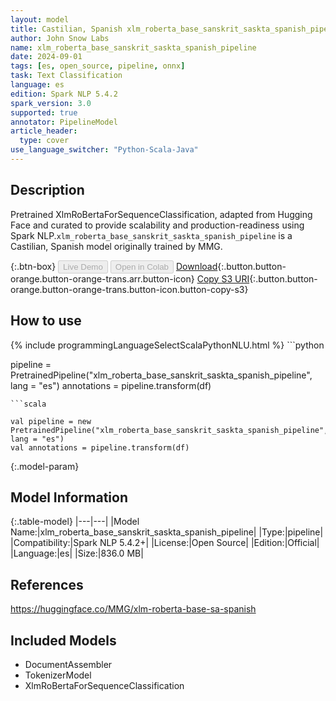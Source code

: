 ```yaml
---
layout: model
title: Castilian, Spanish xlm_roberta_base_sanskrit_saskta_spanish_pipeline pipeline XlmRoBertaForSequenceClassification from MMG
author: John Snow Labs
name: xlm_roberta_base_sanskrit_saskta_spanish_pipeline
date: 2024-09-01
tags: [es, open_source, pipeline, onnx]
task: Text Classification
language: es
edition: Spark NLP 5.4.2
spark_version: 3.0
supported: true
annotator: PipelineModel
article_header:
  type: cover
use_language_switcher: "Python-Scala-Java"
---
```


## Description

Pretrained XlmRoBertaForSequenceClassification, adapted from Hugging Face and curated to provide scalability and production-readiness using Spark NLP.`xlm_roberta_base_sanskrit_saskta_spanish_pipeline` is a Castilian, Spanish model originally trained by MMG.

{:.btn-box}
<button class="button button-orange" disabled>Live Demo</button>
<button class="button button-orange" disabled>Open in Colab</button>
[Download](https://s3.amazonaws.com/auxdata.johnsnowlabs.com/public/models/xlm_roberta_base_sanskrit_saskta_spanish_pipeline_es_5.4.2_3.0_1725170412823.zip){:.button.button-orange.button-orange-trans.arr.button-icon}
[Copy S3 URI](s3://auxdata.johnsnowlabs.com/public/models/xlm_roberta_base_sanskrit_saskta_spanish_pipeline_es_5.4.2_3.0_1725170412823.zip){:.button.button-orange.button-orange-trans.button-icon.button-copy-s3}

## How to use



<div class="tabs-box" markdown="1">
{% include programmingLanguageSelectScalaPythonNLU.html %}
```python

pipeline = PretrainedPipeline("xlm_roberta_base_sanskrit_saskta_spanish_pipeline", lang = "es")
annotations =  pipeline.transform(df)   

```
```scala

val pipeline = new PretrainedPipeline("xlm_roberta_base_sanskrit_saskta_spanish_pipeline", lang = "es")
val annotations = pipeline.transform(df)

```
</div>

{:.model-param}
## Model Information

{:.table-model}
|---|---|
|Model Name:|xlm_roberta_base_sanskrit_saskta_spanish_pipeline|
|Type:|pipeline|
|Compatibility:|Spark NLP 5.4.2+|
|License:|Open Source|
|Edition:|Official|
|Language:|es|
|Size:|836.0 MB|

## References

https://huggingface.co/MMG/xlm-roberta-base-sa-spanish

## Included Models

- DocumentAssembler
- TokenizerModel
- XlmRoBertaForSequenceClassification